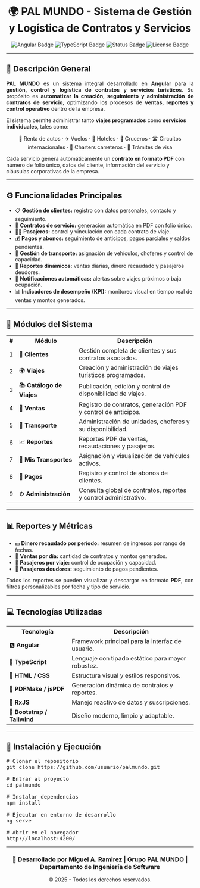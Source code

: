 <h1 align="center">🌍 <b>PAL MUNDO</b> - Sistema de Gestión y Logística de Contratos y Servicios</h1>

<p align="center">
  <img src="https://img.shields.io/badge/Angular-19.2.11-DD0031?logo=angular&logoColor=white" alt="Angular Badge"/>
  <img src="https://img.shields.io/badge/TypeScript-5+-blue?logo=typescript&logoColor=white" alt="TypeScript Badge"/>
  <img src="https://img.shields.io/badge/Estado-En%20Desarrollo-green" alt="Status Badge"/>
  <img src="https://img.shields.io/badge/Licencia-MIT-yellow" alt="License Badge"/>
</p>

---

<h2>🧭 Descripción General</h2>

<p align="justify">
<b>PAL MUNDO</b> es un sistema integral desarrollado en <b>Angular</b> para la <b>gestión, control y logística de contratos y servicios turísticos</b>.  
Su propósito es <b>automatizar la creación, seguimiento y administración de contratos de servicio</b>, optimizando los procesos de <b>ventas, reportes y control operativo</b> dentro de la empresa.
</p>

<p>
El sistema permite administrar tanto <b>viajes programados</b> como <b>servicios individuales</b>, tales como:
</p>

<p align="center">
🚗 Renta de autos · ✈️ Vuelos · 🏨 Hoteles · 🚢 Cruceros · 🛣️ Circuitos internacionales · 🚌 Charters carreteros · 📑 Trámites de visa
</p>

<p>
Cada servicio genera automáticamente un <b>contrato en formato PDF</b> con número de folio único, datos del cliente, información del servicio y cláusulas corporativas de la empresa.
</p>

---

<h2>⚙️ Funcionalidades Principales</h2>

<ul>
  <li>📋 <b>Gestión de clientes:</b> registro con datos personales, contacto y seguimiento.</li>
  <li>🧾 <b>Contratos de servicio:</b> generación automática en PDF con folio único.</li>
  <li>🧍‍♂️ <b>Pasajeros:</b> control y vinculación con cada contrato de viaje.</li>
  <li>💰 <b>Pagos y abonos:</b> seguimiento de anticipos, pagos parciales y saldos pendientes.</li>
  <li>🚌 <b>Gestión de transporte:</b> asignación de vehículos, choferes y control de capacidad.</li>
  <li>📆 <b>Reportes dinámicos:</b> ventas diarias, dinero recaudado y pasajeros deudores.</li>
  <li>🔔 <b>Notificaciones automáticas:</b> alertas sobre viajes próximos o baja ocupación.</li>
  <li>📊 <b>Indicadores de desempeño (KPI):</b> monitoreo visual en tiempo real de ventas y montos generados.</li>
</ul>

---

<h2>🧩 Módulos del Sistema</h2>

<table>
  <tr>
    <th>#</th>
    <th>Módulo</th>
    <th>Descripción</th>
  </tr>
  <tr><td>1</td><td>👤 <b>Clientes</b></td><td>Gestión completa de clientes y sus contratos asociados.</td></tr>
  <tr><td>2</td><td>🌍 <b>Viajes</b></td><td>Creación y administración de viajes turísticos programados.</td></tr>
  <tr><td>3</td><td>📚 <b>Catálogo de Viajes</b></td><td>Publicación, edición y control de disponibilidad de viajes.</td></tr>
  <tr><td>4</td><td>💼 <b>Ventas</b></td><td>Registro de contratos, generación PDF y control de anticipos.</td></tr>
  <tr><td>5</td><td>🚐 <b>Transporte</b></td><td>Administración de unidades, choferes y su disponibilidad.</td></tr>
  <tr><td>6</td><td>📈 <b>Reportes</b></td><td>Reportes PDF de ventas, recaudaciones y pasajeros.</td></tr>
  <tr><td>7</td><td>🚌 <b>Mis Transportes</b></td><td>Asignación y visualización de vehículos activos.</td></tr>
  <tr><td>8</td><td>💸 <b>Pagos</b></td><td>Registro y control de abonos de clientes.</td></tr>
  <tr><td>9</td><td>⚙️ <b>Administración</b></td><td>Consulta global de contratos, reportes y control administrativo.</td></tr>
</table>

---

<h2>📊 Reportes y Métricas</h2>

<ul>
  <li>💵 <b>Dinero recaudado por período:</b> resumen de ingresos por rango de fechas.</li>
  <li>📅 <b>Ventas por día:</b> cantidad de contratos y montos generados.</li>
  <li>👥 <b>Pasajeros por viaje:</b> control de ocupación y capacidad.</li>
  <li>🚨 <b>Pasajeros deudores:</b> seguimiento de pagos pendientes.</li>
</ul>

<p align="justify">
Todos los reportes se pueden visualizar y descargar en formato <b>PDF</b>, con filtros personalizables por fecha y tipo de servicio.
</p>

---

<h2>💻 Tecnologías Utilizadas</h2>

<table>
  <tr><th>Tecnología</th><th>Descripción</th></tr>
  <tr><td>🅰️ <b>Angular</b></td><td>Framework principal para la interfaz de usuario.</td></tr>
  <tr><td>🔷 <b>TypeScript</b></td><td>Lenguaje con tipado estático para mayor robustez.</td></tr>
  <tr><td>🧩 <b>HTML / CSS</b></td><td>Estructura visual y estilos responsivos.</td></tr>
  <tr><td>📄 <b>PDFMake / jsPDF</b></td><td>Generación dinámica de contratos y reportes.</td></tr>
  <tr><td>🔁 <b>RxJS</b></td><td>Manejo reactivo de datos y suscripciones.</td></tr>
  <tr><td>🎨 <b>Bootstrap / Tailwind</b></td><td>Diseño moderno, limpio y adaptable.</td></tr>
</table>

---

<h2>🚀 Instalación y Ejecución</h2>

<pre>
# Clonar el repositorio
git clone https://github.com/usuario/palmundo.git

# Entrar al proyecto
cd palmundo

# Instalar dependencias
npm install

# Ejecutar en entorno de desarrollo
ng serve

# Abrir en el navegador
http://localhost:4200/
</pre>

---

<h3 align="center">💼 Desarrollado por Miguel A. Ramirez | <b>Grupo PAL MUNDO</b> | Departamento de Ingeniería de Software</h3>
<p align="center">© 2025 - Todos los derechos reservados.</p>